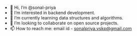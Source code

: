 - 👋 Hi, I’m @sonal-priya
- 👀 I’m interested in backend development.
- 🌱 I’m currently learning data structures and algorithms.
- 💞️ I’m looking to collaborate on open source projects.
- 📫 How to reach me: email id - sonalpriya.vskp@gmail.com

<!---
sonal-priya/sonal-priya is a ✨ special ✨ repository because its `README.md` (this file) appears on your GitHub profile.
You can click the Preview link to take a look at your changes.
--->
